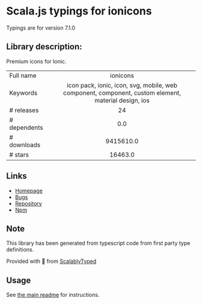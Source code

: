 
# Scala.js typings for ionicons

Typings are for version 7.1.0

## Library description:
Premium icons for Ionic.

|                    |                 |
| ------------------ | :-------------: |
| Full name          | ionicons |
| Keywords           | icon pack, ionic, icon, svg, mobile, web component, component, custom element, material design, ios |
| # releases         | 24 |
| # dependents       | 0.0 |
| # downloads        | 9415610.0 |
| # stars            | 16463.0 |

## Links
- [Homepage](http://ionicons.com/)
- [Bugs](https://github.com/ionic-team/ionicons/issues)
- [Repository](https://github.com/ionic-team/ionicons)
- [Npm](https://www.npmjs.com/package/ionicons)
    


## Note
This library has been generated from typescript code from first party type definitions.

Provided with :purple_heart: from [ScalablyTyped](https://github.com/oyvindberg/ScalablyTyped)

## Usage
See [the main readme](../../readme.md) for instructions.


